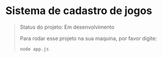 <h1>Sistema de cadastro de jogos</h1>

> Status do projeto: Em desenvolvimento
>
> Para rodar esse projeto na sua maquina, por favor digite:
>
> ```
> node app.js
> ```

